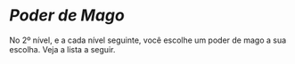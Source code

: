 # *Poder de Mago*

No 2º nível, e a cada nível seguinte, você escolhe um poder de mago a sua escolha. Veja a lista a seguir.